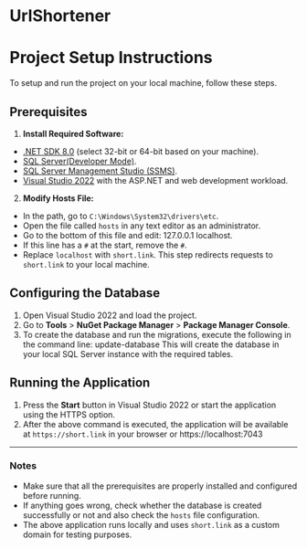 # UrlShortener
# Project Setup Instructions

To setup and run the project on your local machine, follow these steps.

## Prerequisites

1. **Install Required Software:**
- [.NET SDK 8.0](https://dotnet.microsoft.com/download/dotnet/8.0) (select 32-bit or 64-bit based on your machine).
- [SQL Server(Developer Mode)](https://www.microsoft.com/en-us/sql-server/sql-server-downloads).
- [SQL Server Management Studio (SSMS)](https://learn.microsoft.com/en-us/sql/ssms/download-sql-server-management-studio-ssms).
- [Visual Studio 2022](https://visualstudio.microsoft.com/downloads/) with the ASP.NET and web development workload.

2. **Modify Hosts File:**
- In the path, go to `C:\Windows\System32\drivers\etc`.
- Open the file called `hosts` in any text editor as an administrator.
- Go to the bottom of this file and edit: 127.0.0.1 localhost.
- If this line has a `#` at the start, remove the `#`.
- Replace `localhost` with `short.link`. This step redirects requests to `short.link` to your local machine.

## Configuring the Database

1. Open Visual Studio 2022 and load the project.
2. Go to **Tools** > **NuGet Package Manager** > **Package Manager Console**.
3. To create the database and run the migrations, execute the following in the command line: update-database
This will create the database in your local SQL Server instance with the required tables.

## Running the Application

1. Press the **Start** button in Visual Studio 2022 or start the application using the HTTPS option.
2. After the above command is executed, the application will be available at `https://short.link` in your browser or https://localhost:7043

---
### Notes
- Make sure that all the prerequisites are properly installed and configured before running.
- If anything goes wrong, check whether the database is created successfully or not and also check the `hosts` file configuration.
- The above application runs locally and uses `short.link` as a custom domain for testing purposes.
